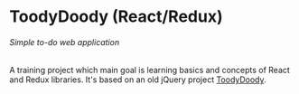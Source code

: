 # ToodyDoody (React/Redux)
###### Simple to-do web application

A training project which main goal is learning basics and concepts of React and Redux libraries. It's based on an old jQuery project [ToodyDoody](https://github.com/howdyearth/toodydoody).
